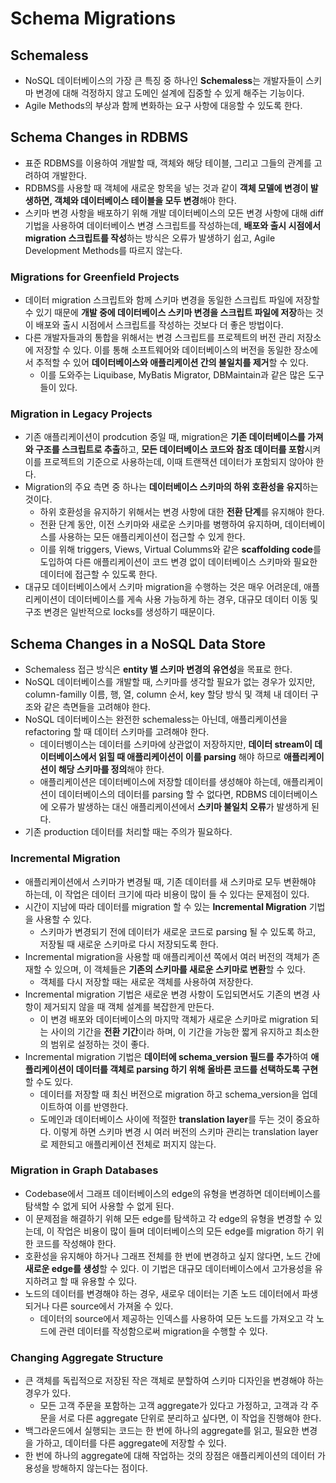 # Schema Migrations
## Schemaless
* NoSQL 데이터베이스의 가장 큰 특징 중 하나인 **Schemaless**는 개발자들이 스키마 변경에 대해 걱정하지 않고 도메인 설계에 집중할 수 있게 해주는 기능이다.
* Agile Methods의 부상과 함께 변화하는 요구 사항에 대응할 수 있도록 한다. 
## Schema Changes in RDBMS
* 표준 RDBMS를 이용하여 개발할 때, 객체와 해당 테이블, 그리고 그들의 관계를 고려하여 개발한다.
* RDBMS를 사용할 때 객체에 새로운 항목을 넣는 것과 같이 **객체 모델에 변경이 발생하면, 객체와 데이터베이스 테이블을 모두 변경**해야 한다.
* 스키마 변경 사항을 배포하기 위해 개발 데이터베이스의 모든 변경 사항에 대해 diff 기법을 사용하여 데이터베이스 변경 스크립트를 작성하는데, **배포와 출시 시점에서 migration 스크립트를 작성**하는 방식은 오류가 발생하기 쉽고, Agile Development Methods를 따르지 않는다.
### Migrations for Greenfield Projects
* 데이터 migration 스크립트와 함께 스키마 변경을 동일한 스크립트 파일에 저장할 수 있기 때문에 **개발 중에 데이터베이스 스키마 변경을 스크립트 파일에 저장**하는 것이 배포와 출시 시점에서 스크립트를 작성하는 것보다 더 좋은 방법이다.
* 다른 개발자들과의 통합을 위해서는 변경 스크립트를 프로젝트의 버전 관리 저장소에 저장할 수 있다. 이를 통해 소프트웨어와 데이터베이스의 버전을 동일한 장소에서 추적할 수 있어 **데이터베이스와 애플리케이션 간의 불일치를 제거**할 수 있다.
    * 이를 도와주는 Liquibase, MyBatis Migrator, DBMaintain과 같은 많은 도구들이 있다. 
### Migration in Legacy Projects
* 기존 애플리케이션이 prodcution 중일 때, migration은 **기존 데이터베이스를 가져와 구조를 스크립트로 추출**하고, **모든 데이터베이스 코드와 참조 데이터를 포함**시켜 이를 프로젝트의 기준으로 사용하는데, 이때 트랜잭션 데이터가 포함되지 않아야 한다. 
* Migration의 주요 측면 중 하나는 **데이터베이스 스키마의 하위 호환성을 유지**하는 것이다.
    * 하위 호환성을 유지하기 위해서는 변경 사항에 대한 **전환 단계**를 유지해야 한다. 
    * 전환 단계 동안, 이전 스키마와 새로운 스키마를 병행하여 유지하며, 데이터베이스를 사용하는 모든 애플리케이션이 접근할 수 있게 한다. 
    * 이를 위해 triggers, Views, Virtual Columms와 같은 **scaffolding code**를 도입하여 다른 애플리케이션이 코드 변경 없이 데이터베이스 스키마와 필요한 데이터에 접근할 수 있도록 한다. 
* 대규모 데이터베이스에서 스키마 migration을 수행하는 것은 매우 어려운데, 애플리케이션이 데이터베이스를 게속 사용 가능하게 하는 경우, 대규모 데이터 이동 및 구조 변경은 일반적으로 locks를 생성하기 때문이다. 
## Schema Changes in a NoSQL Data Store
* Schemaless 접근 방식은 **entity 별 스키마 변경의 유연성**을 목표로 한다.
* NoSQL 데이터베이스를 개발할 때, 스키마를 생각할 필요가 없는 경우가 있지만, column-familly 이름, 행, 열, column 순서, key 할당 방식 및 객체 내 데이터 구조와 같은 측면들을 고려해야 한다. 
* NoSQL 데이터베이스는 완전한 schemaless는 아닌데, 애플리케이션을 refactoring 할 때 데이터 스키마를 고려해야 한다. 
    * 데이터벵이스는 데이터를 스키마에 상관없이 저장하지만, **데이터 stream이 데이터베이스에서 읽힐 때 애플리케이션이 이를 parsing** 해야 하므로 **애플리케이션이 해당 스키마를 정의**해야 한다.
    * 애플리케이션은 데이터베이스에 저장할 데이터를 생성해야 하는데, 애플리케이션이 데이터베이스의 데이터를 parsing 할 수 없다면, RDBMS 데이터베이스에 오류가 발생하는 대신 애플리케이션에서 **스키마 불일치 오류**가 발생하게 된다.
* 기존 production 데이터를 처리할 때는 주의가 필요하다.
### Incremental Migration
* 애플리케이션에서 스키마가 변경될 때, 기존 데이터를 새 스키마로 모두 변환해야 하는데, 이 작업은 데이터 크기에 따라 비용이 많이 들 수 있다는 문제점이 있다.
* 시간이 지남에 따라 데이터를 migration 할 수 있는 **Incremental Migration** 기법을 사용할 수 있다.
    * 스키마가 변경되기 전에 데이터가 새로운 코드로 parsing 될 수 있도록 하고, 저장될 때 새로운 스키마로 다시 저장되도록 한다.
* Incremental migration을 사용할 때 애플리케이션 쪽에서 여러 버전의 객체가 존재할 수 있으며, 이 객체들은 **기존의 스키마를 새로운 스키마로 변환**할 수 있다. 
    * 객체를 다시 저장할 때는 새로운 객체를 사용하여 저장한다.
* Incremental migration 기법은 새로운 변경 사항이 도입되면서도 기존의 변경 사항이 제거되지 않을 때 객체 설계를 복잡한게 만든다. 
    * 이 변경 배포와 데이터베이스의 마지막 객체가 새로운 스키마로 migration 되는 사이의 기간을 **전환 기간**이라 하며, 이 기간을 가능한 짧게 유지하고 최소한의 범위로 설정하는 것이 좋다. 
* Incremental migration 기법은 **데이터에 schema_version 필드를 추가**하여 **애플리케이션이 데이터를 객체로 parsing 하기 위해 올바른 코드를 선택하도록 구현**할 수도 있다.
    * 데이터를 저장할 때 최신 버전으로 migration 하고 schema_version을 업데이트하여 이를 반영한다.
    * 도메인과 데이터베이스 사이에 적절한 **translation layer**를 두는 것이 중요하다. 이렇게 하면 스키마 변경 시 여러 버전의 스키마 관리는 translation layer로 제한되고 애플리케이션 전체로 퍼지지 않는다.
### Migration in Graph Databases
* Codebase에서 그래프 데이터베이스의 edge의 유형을 변경하면 데이터베이스를 탐색할 수 없게 되어 사용할 수 없게 된다.
* 이 문제점을 해결하기 위해 모든 edge를 탐색하고 각 edge의 유형을 변경할 수 있는데, 이 작업은 비용이 많이 들며 데이터베이스의 모든 edge를 migration 하기 위한 코드를 작성해야 한다.
* 호환성을 유지해야 하거나 그래프 전체를 한 번에 변경하고 싶지 않다면, 노드 간에 **새로운 edge를 생성**할 수 있다. 이 기법은 대규모 데이터베이스에서 고가용성을 유지하려고 할 때 유용할 수 있다.
* 노드의 데이터를 변경해야 하는 경우, 새로우 데이터는 기존 노드 데이터에서 파생되거나 다른 source에서 가져올 수 있다.
    * 데이터의 source에서 제공하는 인덱스를 사용하여 모든 노드를 가져오고 각 노드에 관련 데이터를 작성함으로써 migration을 수행할 수 있다.
### Changing Aggregate Structure
* 큰 객체를 독립적으로 저장된 작은 객체로 분할하여 스키마 디자인을 변경해야 하는 경우가 있다.
    * 모든 고객 주문을 포함하는 고객 aggregate가 있다고 가정하고, 고객과 각 주문을 서로 다른 aggregate 단위로 분리하고 싶다면, 이 작업을 진행해야 한다.
* 백그라운드에서 실행되는 코드는 한 번에 하나의 aggregate를 읽고, 필요한 변경을 가하고, 데이터를 다른 aggregate에 저장할 수 있다.
* 한 번에 하나의 aggregate에 대해 작업하는 것의 장점은 애플리케이션의 데이터 가용성을 방해하지 않는다는 점이다. 